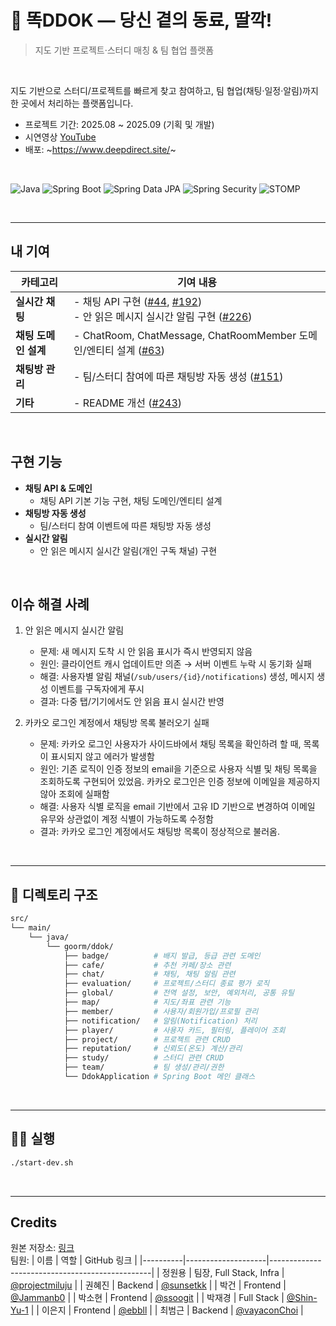 # 📖 똑DDOK — 당신 곁의 동료, 딸깍!

> 지도 기반 프로젝트·스터디 매칭 & 팀 협업 플랫폼 

<br />

지도 기반으로 스터디/프로젝트를 빠르게 찾고 참여하고, 팀 협업(채팅·일정·알림)까지 한 곳에서 처리하는 플랫폼입니다.   

- 프로젝트 기간: 2025.08 ~ 2025.09 (기획 및 개발)   
- 시연영상 [YouTube](https://youtu.be/tJxeeBno15E?si=37zNZ9FemquKkHhN)   
- 배포: ~https://www.deepdirect.site/~   

<br />

![Java](https://img.shields.io/badge/Java_17-007396?logo=openjdk&logoColor=white)
![Spring Boot](https://img.shields.io/badge/Spring_Boot_3-6DB33F?logo=springboot&logoColor=white)
![Spring Data JPA](https://img.shields.io/badge/Spring_Data_JPA-59666C?logo=spring&logoColor=white)
![Spring Security](https://img.shields.io/badge/Spring_Security-6DB33F?logo=springsecurity&logoColor=white)
![STOMP](https://img.shields.io/badge/STOMP_WebSocket-010101?logo=websocket&logoColor=white)

<br />

---

## 내 기여
| 카테고리 | 기여 내용 |
| --- | --- |
| **실시간 채팅** | - 채팅 API 구현 ([#44](https://github.com/DeepDirect/ddok-be/pull/44), [#192](https://github.com/DeepDirect/ddok-be/pull/192))<br>- 안 읽은 메시지 실시간 알림 구현 ([#226](https://github.com/DeepDirect/ddok-be/pull/226)) |
| **채팅 도메인 설계** | - ChatRoom, ChatMessage, ChatRoomMember 도메인/엔티티 설계 ([#63](https://github.com/DeepDirect/ddok-be/pull/63)) |
| **채팅방 관리** | - 팀/스터디 참여에 따른 채팅방 자동 생성 ([#151](https://github.com/DeepDirect/ddok-be/pull/151)) |
| **기타** | - README 개선 ([#243](https://github.com/DeepDirect/ddok-be/pull/243)) |


<br />

## 구현 기능
- **채팅 API & 도메인**
  - 채팅 API 기본 기능 구현, 채팅 도메인/엔티티 설계
- **채팅방 자동 생성**
  - 팀/스터디 참여 이벤트에 따른 채팅방 자동 생성
- **실시간 알림**
  - 안 읽은 메시지 실시간 알림(개인 구독 채널) 구현


<br />

## 이슈 해결 사례

1) 안 읽은 메시지 실시간 알림
   - 문제: 새 메시지 도착 시 안 읽음 표시가 즉시 반영되지 않음
   - 원인: 클라이언트 캐시 업데이트만 의존 → 서버 이벤트 누락 시 동기화 실패
   - 해결: 사용자별 알림 채널(`/sub/users/{id}/notifications`) 생성, 메시지 생성 이벤트를 구독자에게 푸시
   - 결과: 다중 탭/기기에서도 안 읽음 표시 실시간 반영   

2) 카카오 로그인 계정에서 채팅방 목록 불러오기 실패
   - 문제: 카카오 로그인 사용자가 사이드바에서 채팅 목록을 확인하려 할 때, 목록이 표시되지 않고 에러가 발생함
   - 원인: 기존 로직이 인증 정보의 email을 기준으로 사용자 식별 및 채팅 목록을 조회하도록 구현되어 있었음. 카카오 로그인은 인증 정보에 이메일을 제공하지 않아 조회에 실패함
   - 해결: 사용자 식별 로직을 email 기반에서 고유 ID 기반으로 변경하여 이메일 유무와 상관없이 계정 식별이 가능하도록 수정함
   - 결과: 카카오 로그인 계정에서도 채팅방 목록이 정상적으로 불러옴.

<br/>

---

## 📁 디렉토리 구조

```bash
src/
└── main/
    └── java/
        └── goorm/ddok/
            ├── badge/          # 배지 발급, 등급 관련 도메인
            ├── cafe/           # 추천 카페/장소 관련
            ├── chat/           # 채팅, 채팅 알림 관련
            ├── evaluation/     # 프로젝트/스터디 종료 평가 로직
            ├── global/         # 전역 설정, 보안, 예외처리, 공통 유틸
            ├── map/            # 지도/좌표 관련 기능
            ├── member/         # 사용자/회원가입/프로필 관리
            ├── notification/   # 알림(Notification) 처리
            ├── player/         # 사용자 카드, 필터링, 플레이어 조회
            ├── project/        # 프로젝트 관련 CRUD
            ├── reputation/     # 신뢰도(온도) 계산/관리
            ├── study/          # 스터디 관련 CRUD
            ├── team/           # 팀 생성/관리/권한
            └── DdokApplication # Spring Boot 메인 클래스
```

<br />

---

## 🏃‍➡️ 실행
```bash
./start-dev.sh
```

<br/>

---

## Credits
원본 저장소: [링크](https://github.com/DeepDirect/ddok-be)   
팀원:
| 이름      | 역할                 | GitHub 링크                                     |
|----------|--------------------|------------------------------------------------|
| 정원용     | 팀장, Full Stack, Infra    | [@projectmiluju](https://github.com/jihun-dev) |
| 권혜진     | Backend            | [@sunsetkk](https://github.com/sunsetkk)       |
| 박건      | Frontend            | [@Jammanb0](https://github.com/Jammanb0)       |
| 박소현     | Frontend           | [@ssoogit](https://github.com/ssoogit)         |
| 박재경     | Full Stack  | [@Shin-Yu-1](https://github.com/Shin-Yu-1) |
| 이은지     | Frontend           | [@ebbll](https://github.com/ebbll)             |
| 최범근     | Backend            | [@vayaconChoi](https://github.com/vayaconChoi) |
